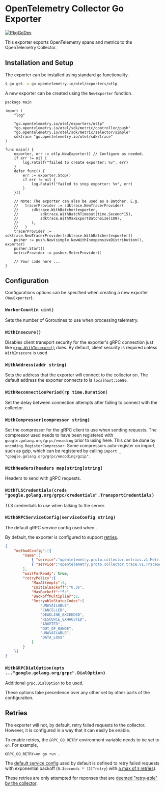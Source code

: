 # OpenTelemetry Collector Go Exporter

[![PkgGoDev](https://pkg.go.dev/badge/go.opentelemetry.io/otel/exporters/otlp)](https://pkg.go.dev/go.opentelemetry.io/otel/exporters/otlp)

This exporter exports OpenTelemetry spans and metrics to the OpenTelemetry Collector.


## Installation and Setup

The exporter can be installed using standard `go` functionality.

```bash
$ go get -u go.opentelemetry.io/otel/exporters/otlp
```

A new exporter can be created using the `NewExporter` function.

```golang
package main

import (
	"log"

	"go.opentelemetry.io/otel/exporters/otlp"
	"go.opentelemetry.io/otel/sdk/metric/controller/push"
	"go.opentelemetry.io/otel/sdk/metric/selector/simple"
	sdktrace "go.opentelemetry.io/otel/sdk/trace"
)

func main() {
	exporter, err := otlp.NewExporter() // Configure as needed.
	if err != nil {
		log.Fatalf("failed to create exporter: %v", err)
	}
	defer func() {
		err := exporter.Stop()
		if err != nil {
			log.Fatalf("failed to stop exporter: %v", err)
		}
	}()

	// Note: The exporter can also be used as a Batcher. E.g.
	//   tracerProvider := sdktrace.NewTracerProvider(
	//   	sdktrace.WithBatcher(exporter,
	//   		sdktrace.WithBatchTimeout(time.Second*15),
	//   		sdktrace.WithMaxExportBatchSize(100),
	//   	),
	//   )
	tracerProvider := sdktrace.NewTracerProvider(sdktrace.WithBatcher(exporter))
	pusher := push.New(simple.NewWithInexpensiveDistribution(), exporter)
	pusher.Start()
	metricProvider := pusher.MeterProvider()

	// Your code here ...
}
```

## Configuration

Configurations options can be specified when creating a new exporter (`NewExporter`).

### `WorkerCount(n uint)`

Sets the number of Goroutines to use when processing telemetry.


### `WithInsecure()`

Disables client transport security for the exporter's gRPC connection just like [`grpc.WithInsecure()`](https://pkg.go.dev/google.golang.org/grpc#WithInsecure) does.
By default, client security is required unless `WithInsecure` is used.

### `WithAddress(addr string)`

Sets the address that the exporter will connect to the collector on.
The default address the exporter connects to is `localhost:55680`.

### `WithReconnectionPeriod(rp time.Duration)`

Set the delay between connection attempts after failing to connect with the collector.

### `WithCompressor(compressor string)`

Set the compressor for the gRPC client to use when sending requests.
The compressor used needs to have been registered with `google.golang.org/grpc/encoding` prior to using here.
This can be done by `encoding.RegisterCompressor`.
Some compressors auto-register on import, such as gzip, which can be registered by calling `import _ "google.golang.org/grpc/encoding/gzip"`.

### `WithHeaders(headers map[string]string)`

Headers to send with gRPC requests.

### `WithTLSCredentials(creds "google.golang.org/grpc/credentials".TransportCredentials)`

TLS credentials to use when talking to the server.

### `WithGRPCServiceConfig(serviceConfig string)`

The default gRPC service config used when .

By default, the exporter is configured to support [retries](#retries).

```json
{
	"methodConfig":[{
		"name":[
			{ "service":"opentelemetry.proto.collector.metrics.v1.MetricsService" },
			{ "service":"opentelemetry.proto.collector.trace.v1.TraceService" }
		],
		"waitForReady": true,
		"retryPolicy":{
			"MaxAttempts":5,
			"InitialBackoff":"0.3s",
			"MaxBackoff":"5s",
			"BackoffMultiplier":2,
			"RetryableStatusCodes":[
				"UNAVAILABLE",
				"CANCELLED",
				"DEADLINE_EXCEEDED",
				"RESOURCE_EXHAUSTED",
				"ABORTED",
				"OUT_OF_RANGE",
				"UNAVAILABLE",
				"DATA_LOSS"
			]
		}
	}]
}
```

### `WithGRPCDialOption(opts ..."google.golang.org/grpc".DialOption)`

Additional `grpc.DialOption` to be used.

These options take precedence over any other set by other parts of the configuration.

## Retries

The exporter will not, by default, retry failed requests to the collector.
However, it is configured in a way that it can easily be enable.

To enable retries, the `GRPC_GO_RETRY` environment variable needs to be set to `on`. For example,

```
GRPC_GO_RETRY=on go run .
```

The [default service config](https://github.com/grpc/proposal/blob/master/A6-client-retries.md) used by default is defined to retry failed requests with exponential backoff (`0.3seconds * (2)^retry`) with [a max of `5` retries](https://github.com/open-telemetry/oteps/blob/be2a3fcbaa417ebbf5845cd485d34fdf0ab4a2a4/text/0035-opentelemetry-protocol.md#export-response)).

These retries are only attempted for reponses that are [deemed "retry-able" by the collector](https://github.com/grpc/proposal/blob/master/A6-client-retries.md#validation-of-retrypolicy).
